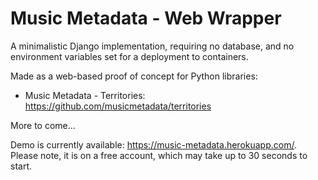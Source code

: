 # Music Metadata - Web Wrapper

A minimalistic Django implementation, requiring no database, and no environment variables set for a deployment to containers.

Made as a web-based proof of concept for Python libraries:

* Music Metadata - Territories: https://github.com/musicmetadata/territories

More to come...

Demo is currently available: https://music-metadata.herokuapp.com/. Please note, it is on a free account, which may take up to 30 seconds to start.
